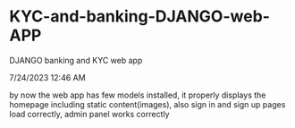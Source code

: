 # KYC-and-banking-DJANGO-web-APP
DJANGO banking and KYC web app




7/24/2023 12:46 AM

by now the web app has few models installed, it properly displays the homepage including static content(images), also sign in and sign up pages load correctly, admin panel works correctly
